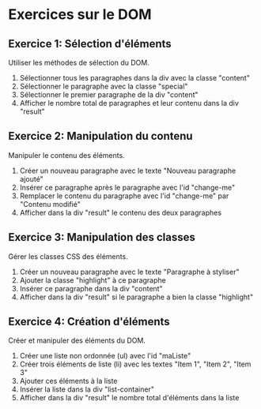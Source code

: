 # Exercices sur le DOM

## Exercice 1: Sélection d'éléments

Utiliser les méthodes de sélection du DOM.

1. Sélectionner tous les paragraphes dans la div avec la classe "content"
2. Sélectionner le paragraphe avec la classe "special"
3. Sélectionner le premier paragraphe de la div "content"
4. Afficher le nombre total de paragraphes et leur contenu dans la div "result"

## Exercice 2: Manipulation du contenu

Manipuler le contenu des éléments.

1. Créer un nouveau paragraphe avec le texte "Nouveau paragraphe ajouté"
2. Insérer ce paragraphe après le paragraphe avec l'id "change-me"
3. Remplacer le contenu du paragraphe avec l'id "change-me" par "Contenu modifié"
4. Afficher dans la div "result" le contenu des deux paragraphes

## Exercice 3: Manipulation des classes

Gérer les classes CSS des éléments.

1. Créer un nouveau paragraphe avec le texte "Paragraphe à styliser"
2. Ajouter la classe "highlight" à ce paragraphe
3. Insérer ce paragraphe dans la div "content"
4. Afficher dans la div "result" si le paragraphe a bien la classe "highlight"

## Exercice 4: Création d'éléments

Créer et manipuler des éléments du DOM.

1. Créer une liste non ordonnée (ul) avec l'id "maListe"
2. Créer trois éléments de liste (li) avec les textes "Item 1", "Item 2", "Item 3"
3. Ajouter ces éléments à la liste
4. Insérer la liste dans la div "list-container"
5. Afficher dans la div "result" le nombre total d'éléments dans la liste
